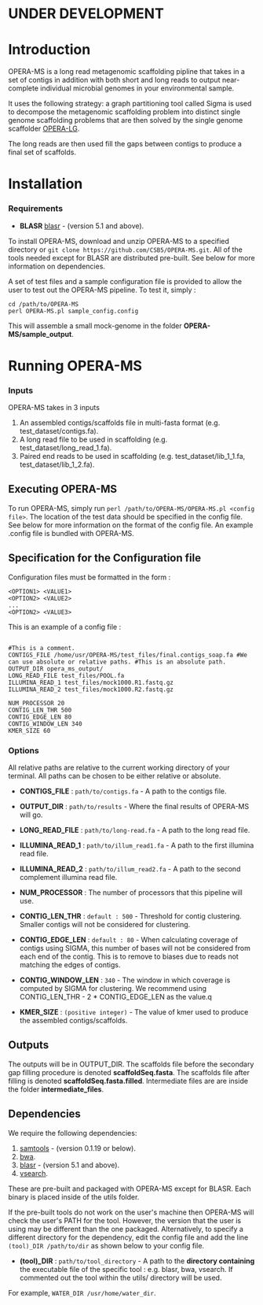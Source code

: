 # UNDER DEVELOPMENT
# Introduction 
OPERA-MS is a long read metagenomic scaffolding pipline that takes in a set of contigs in addition with both short and long reads to output near-complete individual microbial genomes in your environmental sample. 

It uses the following strategy: a graph partitioning tool called Sigma is used to decompose the metagenomic scaffolding problem into distinct single genome scaffolding problems that are then solved by the single genome scaffolder [OPERA-LG](https://genomebiology.biomedcentral.com/articles/10.1186/s13059-016-0951-y).

The long reads are then used fill the gaps between contigs to produce a final set of scaffolds.

# Installation

### Requirements

- **BLASR** [blasr](https://github.com/PacificBiosciences/blasr) - (version 5.1 and above).

To install OPERA-MS, download and unzip OPERA-MS to a specified directory or `git clone https://github.com/CSB5/OPERA-MS.git`. All of the tools needed except for BLASR are distributed pre-built. See below for more information on dependencies.

A set of test files and a sample configuration file is provided to allow the user to test out the OPERA-MS pipeline. To test it, simply : 
~~~~
cd /path/to/OPERA-MS
perl OPERA-MS.pl sample_config.config
~~~~
This will assemble a small mock-genome in the folder __OPERA-MS/sample_output__.

# Running OPERA-MS

### Inputs
OPERA-MS takes in 3 inputs

1) An assembled contigs/scaffolds file in multi-fasta format (e.g. test_dataset/contigs.fa).
2) A long read file to be used in scaffolding (e.g. test_dataset/long_read_1.fa).
3) Paired end reads to be used in scaffolding (e.g. test_dataset/lib_1_1.fa, test_dataset/lib_1_2.fa).

## Executing OPERA-MS

To run OPERA-MS, simply run `perl /path/to/OPERA-MS/OPERA-MS.pl <config file>`. The location of the test data should be specified in the config file. See below for more information on the format of the config file. An example .config file is bundled with OPERA-MS.

## Specification for the Configuration file

Configuration files must be formatted in the form :

~~~~
<OPTION1> <VALUE1>
<OPTION2> <VALUE2>
...
<OPTION2> <VALUE3>
~~~~

This is an example of a config file :

~~~~

#This is a comment. 
CONTIGS_FILE /home/usr/OPERA-MS/test_files/final.contigs_soap.fa #We can use absolute or relative paths. #This is an absolute path.
OUTPUT_DIR opera_ms_output/
LONG_READ_FILE test_files/POOL.fa
ILLUMINA_READ_1 test_files/mock1000.R1.fastq.gz
ILLUMINA_READ_2 test_files/mock1000.R2.fastq.gz

NUM_PROCESSOR 20
CONTIG_LEN_THR 500
CONTIG_EDGE_LEN 80
CONTIG_WINDOW_LEN 340
KMER_SIZE 60
~~~~

### Options 
All relative paths are relative to the current working directory of your terminal. All paths can be chosen to be either relative or absolute.

- **CONTIGS_FILE** : `path/to/contigs.fa` - A path to the contigs file.

- **OUTPUT_DIR** : `path/to/results` - Where the final results of OPERA-MS will go.

- **LONG_READ_FILE** : `path/to/long-read.fa` - A path to the long read file.

- **ILLUMINA_READ_1** : `path/to/illum_read1.fa` - A path to the first illumina read file.

- **ILLUMINA_READ_2** : `path/to/illum_read2.fa` - A path to the second complement illumina read file.

- **NUM_PROCESSOR** : The number of processors that this pipeline will use.

- **CONTIG_LEN_THR** : `default : 500` - Threshold for contig clustering. Smaller contigs will not be considered for clustering.

- **CONTIG_EDGE_LEN** : `default : 80` - When calculating coverage of contigs using SIGMA, this number of bases will not be considered from each end of the contig. This is to remove to biases due to reads not matching the edges of contigs. 

- **CONTIG_WINDOW_LEN** : `340` - The window in which coverage is computed by SIGMA for clustering. We recommend using CONTIG_LEN_THR - 2 * CONTIG_EDGE_LEN as the value.q

- **KMER_SIZE** : `(positive integer)` - The value of kmer used to produce the assembled contigs/scaffolds.


## Outputs

The outputs will be in OUTPUT_DIR. The scaffolds file before the secondary gap filling procedure is denoted __scaffoldSeq.fasta__. The scaffolds file after filling is denoted __scaffoldSeq.fasta.filled__. Intermediate files are are inside the folder __intermediate_files__. 

## Dependencies

We require the following dependencies:

1) [samtools](https://github.com/samtools/samtools) - (version 0.1.19 or below).
2) [bwa](https://github.com/lh3/bwa).
3) [blasr](https://github.com/PacificBiosciences/blasr) - (version 5.1 and above).
4) [vsearch](https://github.com/torognes/vsearch).

These are pre-built and packaged with OPERA-MS except for BLASR. Each binary is placed inside of the utils folder.

If the pre-built tools do not work on the user's machine then OPERA-MS will check the user's PATH for the tool. However, the version that the user is using may be different than the one packaged. Alternatively, to specify a different directory for the dependency, edit the config file and add the line `(tool)_DIR /path/to/dir` as shown below to your config file.

- **(tool)_DIR** : `path/to/tool_directory` - A path to the __directory containing__ the executable file of the specific tool : e.g. blasr, bwa, vsearch. If commented out the tool within the utils/ directory will be used. 

 For example, `WATER_DIR /usr/home/water_dir`.


